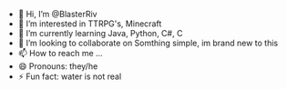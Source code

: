 - 👋 Hi, I’m @BlasterRiv
- 👀 I’m interested in TTRPG's, Minecraft
- 🌱 I’m currently learning Java, Python, C#, C 
- 💞️ I’m looking to collaborate on Somthing simple, im brand new to this
- 📫 How to reach me ...
- 😄 Pronouns: they/he
- ⚡ Fun fact: water is not real

<!---
BlasterRiv/BlasterRiv is a ✨ special ✨ repository because its `README.md` (this file) appears on your GitHub profile.
You can click the Preview link to take a look at your changes.
--->
